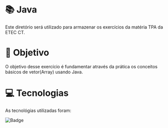 # 📚 Java
Este diretório será utilizado para armazenar os exercícios da matéria TPA da ETEC CT.



# 📘 Objetivo
O objetivo desse exercício é fundamentar através da prática os conceitos básicos de vetor(Array) usando Java.



# 💻 Tecnologias
As tecnológias utilizadas foram:

![Badge](https://img.shields.io/static/v1?label=&message=Java&color=FF4040&style=for-the-badge)
